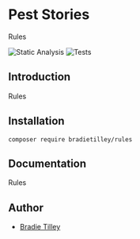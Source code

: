 # Pest Stories

Rules

![Static Analysis](https://github.com/bradietilley/rules/actions/workflows/static.yml/badge.svg)
![Tests](https://github.com/bradietilley/rules/actions/workflows/tests.yml/badge.svg)


## Introduction

Rules


## Installation

```
composer require bradietilley/rules
```


## Documentation

Rules


## Author

- [Bradie Tilley](https://github.com/bradietilley)